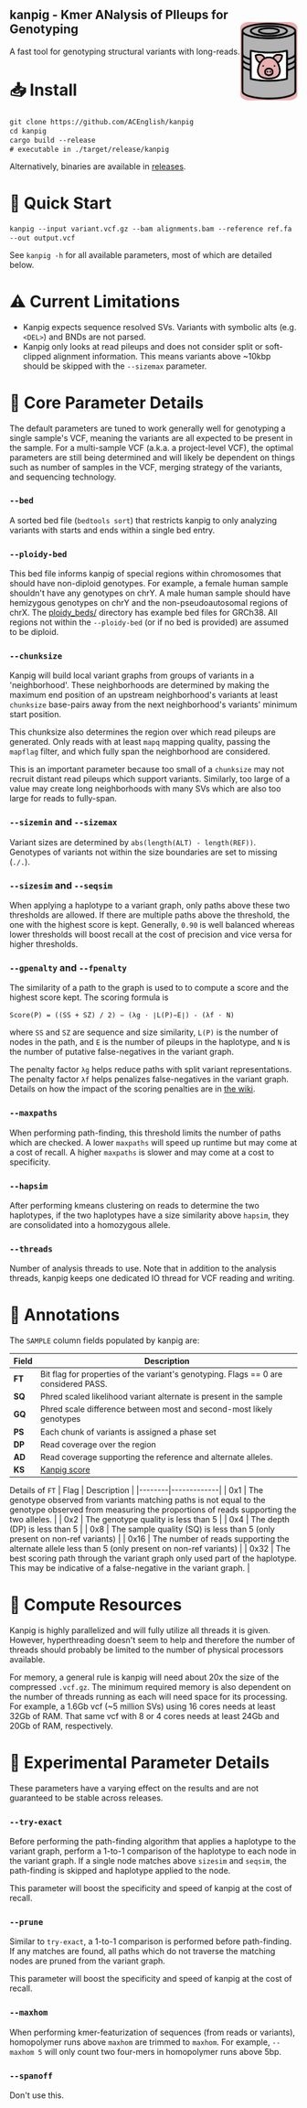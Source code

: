 kanpig - Kmer ANalysis of PIleups for Genotyping
<img src="https://github.com/ACEnglish/kanpig/raw/develop/imgs/icon.png/" style="width:100px;" align="right" style="vertical-align: middle;"> 
------
A fast tool for genotyping structural variants with long-reads.

# 📥 Install
```
git clone https://github.com/ACEnglish/kanpig
cd kanpig
cargo build --release
# executable in ./target/release/kanpig
```
Alternatively, binaries are available in [releases](https://github.com/ACEnglish/kanpig/releases).

# 🚀 Quick Start
```
kanpig --input variant.vcf.gz --bam alignments.bam --reference ref.fa --out output.vcf
```
See `kanpig -h` for all available parameters, most of which are detailed below.

# ⚠️ Current Limitations
* Kanpig expects sequence resolved SVs. Variants with symbolic alts (e.g. `<DEL>`) and BNDs are not parsed.
* Kanpig only looks at read pileups and does not consider split or soft-clipped alignment information. This means
  variants above ~10kbp should be skipped with the `--sizemax` parameter.

# 🔧 Core Parameter Details

The default parameters are tuned to work generally well for genotyping a single sample's VCF, meaning the variants are
all expected to be present in the sample. For a multi-sample VCF (a.k.a. a project-level VCF), the optimal parameters
are still being determined and will likely be dependent on things such as number of samples in the VCF, merging strategy 
of the variants, and sequencing technology.

### `--bed`
A sorted bed file (`bedtools sort`) that restricts kanpig to only analyzing variants with starts and ends within a single bed entry.

### `--ploidy-bed`
This bed file informs kanpig of special regions within chromosomes that should have non-diploid genotypes. For example, a female
human sample shouldn't have any genotypes on chrY. A male human sample should have hemizygous genotypes on chrY and the
non-pseudoautosomal regions of chrX. The [ploidy_beds/](https://github.com/ACEnglish/kanpig/tree/develop/ploidy_beds) directory 
has example bed files for GRCh38. All regions not within the `--ploidy-bed` (or if no bed is provided) are assumed to be diploid.

### `--chunksize`
Kanpig will build local variant graphs from groups of variants in a 'neighborhood'. These neighborhoods are determined by making the maximum end position
of an upstream neighborhood's variants at least `chunksize` base-pairs away from the next neighborhood's variants' minimum start position.

This chunksize also determines the region over which read pileups are generated. Only reads with at least `mapq` mapping quality, 
passing the `mapflag` filter, and which fully span the neighborhood are considered.

This is an important parameter because too small of a `chunksize` may not recruit distant read pileups which support variants. Similarly, 
too large of a value may create long neighborhoods with many SVs which are also too large for reads to fully-span.

### `--sizemin` and `--sizemax`
Variant sizes are determined by `abs(length(ALT) - length(REF))`. Genotypes of variants not within the size boundaries are set to missing (`./.`).

### `--sizesim` and `--seqsim`
When applying a haplotype to a variant graph, only paths above these two thresholds are allowed. If there are multiple
paths above the threshold, the one with the highest score is kept. Generally, `0.90` is well balanced
whereas lower thresholds will boost recall at the cost of precision and vice versa for higher thresholds. 

### `--gpenalty` and `--fpenalty`
The similarity of a path to the graph is used to to compute a score and the highest score kept. The scoring formula is

```
Score(P) = ((SS + SZ) / 2) − (λg ⋅ ∣L(P)−E∣) - (λf ⋅ N)
``` 

where `SS` and `SZ` are sequence and size similarity,  `L(P)` is the number of nodes in the path, and `E` is the number of 
pileups in the haplotype, and `N` is the number of putative false-negatives in the variant graph. 

The penalty factor `λg` helps reduce paths with split variant representations. The penalty factor `λf` helps penalizes
false-negatives in the variant graph. Details on how the impact of the scoring penalties are in [the wiki](https://github.com/ACEnglish/kanpig/wiki/Scoring-Function).

### `--maxpaths`
When performing path-finding, this threshold limits the number of paths which are checked. A lower `maxpaths` will
speed up runtime but may come at a cost of recall. A higher `maxpaths` is slower and may come at a cost to
specificity.

### `--hapsim`
After performing kmeans clustering on reads to determine the two haplotypes, if the two haplotypes have a size similarity 
above `hapsim`, they are consolidated into a homozygous allele.

### `--threads`
Number of analysis threads to use. Note that in addition to the analysis threads, kanpig keeps one dedicated IO thread
for VCF reading and writing.

# 📝 Annotations

The `SAMPLE` column fields populated by kanpig are:

| Field   | Description |
|---------|-------------|
| **FT**  | Bit flag for properties of the variant's genotyping. Flags == 0 are considered PASS. |
| **SQ**  | Phred scaled likelihood variant alternate is present in the sample |
| **GQ**  | Phred scale difference between most and second-most likely genotypes |
| **PS**  | Each chunk of variants is assigned a phase set |
| **DP**  | Read coverage over the region |
| **AD**  | Read coverage supporting the reference and alternate alleles. |
| **KS**  | [Kanpig score](https://github.com/ACEnglish/kanpig/wiki/Scoring-Function) |

Details of `FT`
| Flag   | Description |
|--------|-------------|
| 0x1    | The genotype observed from variants matching paths is not equal to the genotype observed from measuring the proportions of reads supporting the two alleles. |
| 0x2    | The genotype quality is less than 5 |
| 0x4    | The depth (DP) is less than 5 |
| 0x8    | The sample quality (SQ) is less than 5 (only present on non-ref variants) |
| 0x16   | The number of reads supporting the alternate allele less than 5 (only present on non-ref variants) |
| 0x32   | The best scoring path through the variant graph only used part of the haplotype. This may be indicative of a false-negative in the variant graph. |

# 🔌 Compute Resources

Kanpig is highly parallelized and will fully utilize all threads it is given. However, hyperthreading doesn't seem to
help and therefore the number of threads should probably be limited to the number of physical processors available. 

For memory, a general rule is kanpig will need about 20x the size of the compressed `.vcf.gz`. The minimum required 
memory is also dependent on the number of threads running as each will need space for its processing. For example, 
a 1.6Gb vcf (~5 million SVs) using 16 cores needs at least 32Gb of RAM. That same vcf with 8 or 4 cores needs at least
 24Gb and 20Gb of RAM, respectively. 

# 🔬 Experimental Parameter Details

These parameters have a varying effect on the results and are not guaranteed to be stable across releases. 

### `--try-exact`
Before performing the path-finding algorithm that applies a haplotype to the variant graph, perform a 1-to-1 comparison
of the haplotype to each node in the variant graph. If a single node matches above `sizesim` and `seqsim`, the
path-finding is skipped and haplotype applied to the node. 

This parameter will boost the specificity and speed of kanpig at the cost of recall.

### `--prune`
Similar to `try-exact`, a 1-to-1 comparison is performed before path-finding. If any matches are found, all paths
which do not traverse the matching nodes are pruned from the variant graph. 

This parameter will boost the specificity and speed of kanpig at the cost of recall.

### `--maxhom`

When performing kmer-featurization of sequences (from reads or variants), homopolymer runs above `maxhom` are trimmed
to `maxhom`. For example, `--maxhom 5` will only count two four-mers in homopolymer runs above 5bp.

### `--spanoff`

Don't use this.
